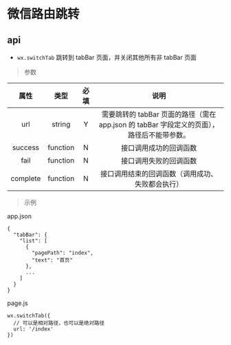 # 微信路由跳转

## api
  + `wx.switchTab`
  跳转到 tabBar 页面，并关闭其他所有非 tabBar 页面
  > 参数

  | 属性 | 类型 | 必填 | 说明 |
  | :--: | :--: | :--: | :--: |
  | url | string | Y | 需要跳转的 tabBar 页面的路径（需在 app.json 的 tabBar 字段定义的页面），路径后不能带参数。|
  | success | function | N | 接口调用成功的回调函数 |
  | fail | function | N | 接口调用失败的回调函数 |
  | complete | function | N | 接口调用结束的回调函数（调用成功、失败都会执行）|

  > 示例

  app.json
  ```
  {
    "tabBar": {
      "list": [
        {
          "pagePath": "index",
          "text": "首页"
        },
        ...
      ]
    }
  }
  ```
  page.js
  ```
  wx.switchTab({
    // 可以是相对路径，也可以是绝对路径
    url: '/index'
  })
  ```